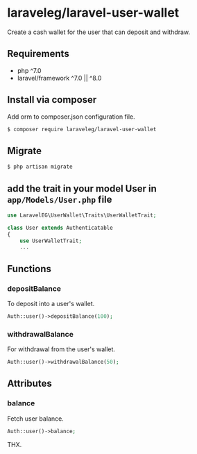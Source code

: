 # laraveleg/laravel-user-wallet
Create a cash wallet for the user that can deposit and withdraw.

## Requirements
- php ^7.0
- laravel/framework ^7.0 || ^8.0

## Install via composer
Add orm to composer.json configuration file.

```bash
$ composer require laraveleg/laravel-user-wallet
```

## Migrate
```bash
$ php artisan migrate
```

## add the trait in your model User in `app/Models/User.php` file
```php
use LaravelEG\UserWallet\Traits\UserWalletTrait;

class User extends Authenticatable
{
    use UserWalletTrait;
    ...
```

## Functions

### depositBalance
To deposit into a user's wallet.

```php
Auth::user()->depositBalance(100);
```

### withdrawalBalance
For withdrawal from the user's wallet.

```php
Auth::user()->withdrawalBalance(50);
```

## Attributes
### balance
Fetch user balance.

```php
Auth::user()->balance;
```

THX.